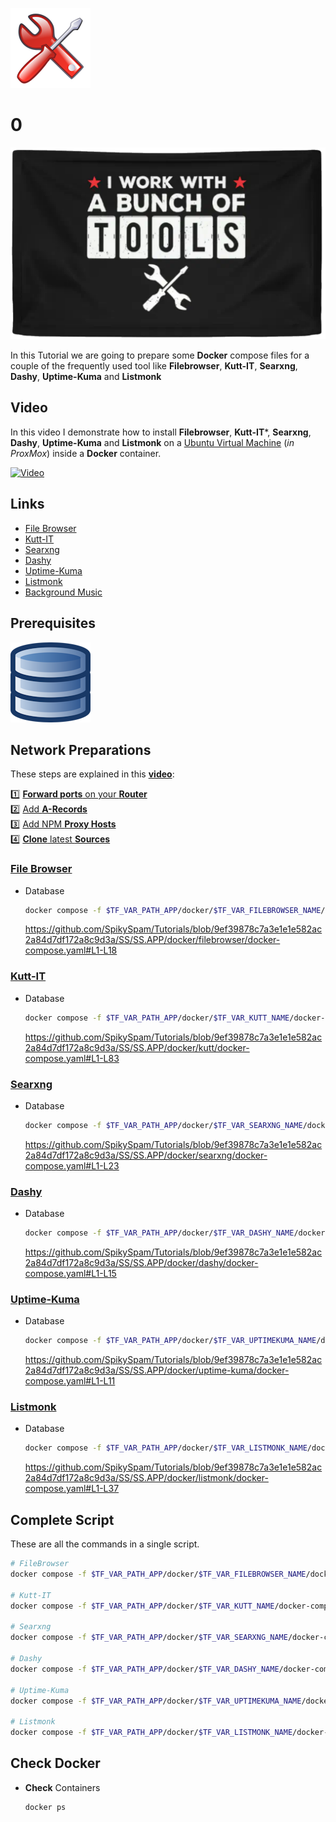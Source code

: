 ![Tools Logo](_assets/images/tools.png)
# 0

![Tools Banner](_assets/images/tools_banner.png)

In this Tutorial we are going to prepare some **Docker** compose files for a couple of the frequently used tool like **Filebrowser**, **Kutt-IT**, **Searxng**, **Dashy**, **Uptime-Kuma** and **Listmonk**

## Video

In this video I demonstrate how to install **Filebrowser**, **Kutt-IT***, **Searxng**, **Dashy**, **Uptime-Kuma** and **Listmonk** on a [Ubuntu Virtual Machine](../01_setting_up_a_cheap_home_lab_with_proxmox/018_ubuntu/README.md) (*in ProxMox*) inside a **Docker** container.

[![Video](_assets/images/tools_video.png)](https://youtu.be/XXXXXXXXXXXXX)

## Links

- [File Browser](https://filebrowser.org)
- [Kutt-IT](https://kutt.it)
- [Searxng](https://docs.searxng.org)
- [Dashy](https://dashy.to)
- [Uptime-Kuma](https://uptime.kuma.pet)
- [Listmonk](https://listmonk.app)
- [Background Music](https://freesound.org/people/AlesiaDavina/sounds/687372/)

## Prerequisites

[![05. Databases](../05_databases/_assets/images/database.png)](../05_databases/README.md)

## Network Preparations

These steps are explained in this **[video](https://youtu.be/8UoNDwNV4R8)**:

1️⃣ [**Forward ports** on your **Router**](../05_databases/README.md#forward-ports-router) \
2️⃣ [Add **A-Records**](../05_databases/README.md#add-a-record) \
3️⃣ [Add NPM **Proxy Hosts**](../05_databases/README.md#npm-proxy-host) \
4️⃣ [**Clone** latest **Sources**](../05_databases/README.md#latest-sources)


### [File Browser](../SS/SS.APP/docker/filebrowser/docker-compose.yaml)

- Database
  ```bash
  docker compose -f $TF_VAR_PATH_APP/docker/$TF_VAR_FILEBROWSER_NAME/docker-compose.yaml up -d
  ```

  https://github.com/SpikySpam/Tutorials/blob/9ef39878c7a3e1e1e582ac2a84d7df172a8c9d3a/SS/SS.APP/docker/filebrowser/docker-compose.yaml#L1-L18

### [Kutt-IT](../SS/SS.APP/docker/kutt/docker-compose.yaml)

- Database
  ```bash
  docker compose -f $TF_VAR_PATH_APP/docker/$TF_VAR_KUTT_NAME/docker-compose.yaml up -d
  ```

  https://github.com/SpikySpam/Tutorials/blob/9ef39878c7a3e1e1e582ac2a84d7df172a8c9d3a/SS/SS.APP/docker/kutt/docker-compose.yaml#L1-L83

### [Searxng](../SS/SS.APP/docker/searxng/docker-compose.yaml)

- Database
  ```bash
  docker compose -f $TF_VAR_PATH_APP/docker/$TF_VAR_SEARXNG_NAME/docker-compose.yaml up -d
  ```

  https://github.com/SpikySpam/Tutorials/blob/9ef39878c7a3e1e1e582ac2a84d7df172a8c9d3a/SS/SS.APP/docker/searxng/docker-compose.yaml#L1-L23

### [Dashy](../SS/SS.APP/docker/dashy/docker-compose.yaml)

- Database
  ```bash
  docker compose -f $TF_VAR_PATH_APP/docker/$TF_VAR_DASHY_NAME/docker-compose.yaml up -d
  ```

  https://github.com/SpikySpam/Tutorials/blob/9ef39878c7a3e1e1e582ac2a84d7df172a8c9d3a/SS/SS.APP/docker/dashy/docker-compose.yaml#L1-L15

### [Uptime-Kuma](../SS/SS.APP/docker/uptime-kuma/docker-compose.yaml)

- Database
  ```bash
  docker compose -f $TF_VAR_PATH_APP/docker/$TF_VAR_UPTIMEKUMA_NAME/docker-compose.yaml up -d
  ```

  https://github.com/SpikySpam/Tutorials/blob/9ef39878c7a3e1e1e582ac2a84d7df172a8c9d3a/SS/SS.APP/docker/uptime-kuma/docker-compose.yaml#L1-L11

### [Listmonk](../SS/SS.APP/docker/listmonk/docker-compose.yaml)

- Database
  ```bash
  docker compose -f $TF_VAR_PATH_APP/docker/$TF_VAR_LISTMONK_NAME/docker-compose.yaml up -d
  ```

  https://github.com/SpikySpam/Tutorials/blob/9ef39878c7a3e1e1e582ac2a84d7df172a8c9d3a/SS/SS.APP/docker/listmonk/docker-compose.yaml#L1-L37


## Complete Script

These are all the commands in a single script.
  ```bash
  # FileBrowser
  docker compose -f $TF_VAR_PATH_APP/docker/$TF_VAR_FILEBROWSER_NAME/docker-compose.yaml up -d

  # Kutt-IT
  docker compose -f $TF_VAR_PATH_APP/docker/$TF_VAR_KUTT_NAME/docker-compose.yaml up -d

  # Searxng
  docker compose -f $TF_VAR_PATH_APP/docker/$TF_VAR_SEARXNG_NAME/docker-compose.yaml up -d

  # Dashy
  docker compose -f $TF_VAR_PATH_APP/docker/$TF_VAR_DASHY_NAME/docker-compose.yaml up -d

  # Uptime-Kuma
  docker compose -f $TF_VAR_PATH_APP/docker/$TF_VAR_UPTIMEKUMA_NAME/docker-compose.yaml up -d

  # Listmonk
  docker compose -f $TF_VAR_PATH_APP/docker/$TF_VAR_LISTMONK_NAME/docker-compose.yaml up -d
  ```

## Check Docker

- **Check** Containers
  ```bash
  docker ps
  ```
